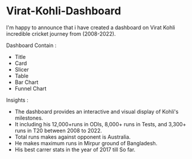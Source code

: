 # Virat-Kohli-Dashboard
I'm happy to announce that i have created a dashboard on Virat Kohli incredible cricket journey from (2008-2022).

Dashboard Contain :

- Title
- Card
- Slicer
- Table
- Bar Chart
- Funnel Chart

Insights :

- The dashboard provides an interactive and visual display of Kohli's milestones.
- It including his 12,000+runs in ODIs, 8,000+ runs in Tests, and 3,300+ runs in T20 between 2008 to 2022.
- Total runs makes against opponent is Australia.
- He makes maximum runs in Mirpur ground of Bangladesh.
- His best carrer stats in the year of 2017 till So far.

